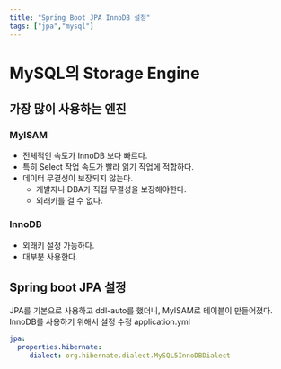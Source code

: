 ```yaml
---
title: "Spring Boot JPA InnoDB 설정"
tags: ["jpa","mysql"]
---
```

# MySQL의 Storage Engine
## 가장 많이 사용하는 엔진
###  MyISAM
- 전체적인 속도가 InnoDB 보다 빠르다. 
- 특히 Select 작업 속도가 빨라 읽기 작업에 적합하다.
- 데이터 무결성이 보장되지 않는다. 
	- 개발자나 DBA가 직접 무결성을 보장해야한다.
	- 외래키를 걸 수 없다.

### InnoDB
- 외래키 설정 가능하다.
- 대부분 사용한다.

## Spring boot JPA 설정
JPA를 기본으로 사용하고 ddl-auto를 했더니, MyISAM로 테이블이 만들어졌다. 
InnoDB를 사용하기 위해서 설정 수정 
application.yml
```yml
jpa:
  properties.hibernate:  
	 dialect: org.hibernate.dialect.MySQL5InnoDBDialect
```

<!--stackedit_data:
eyJoaXN0b3J5IjpbLTIxMjI1NDc4NzYsMjE5MzcwMjg4XX0=
-->